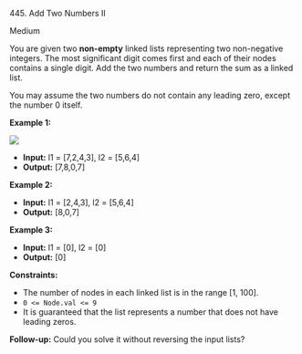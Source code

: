 445\. Add Two Numbers II

Medium

You are given two **non-empty** linked lists representing two non-negative integers. The most significant digit comes first and each of their nodes contains a single digit. Add the two numbers and return the sum as a linked list.

You may assume the two numbers do not contain any leading zero, except the number 0 itself.

**Example 1:**

![](https://assets.leetcode.com/uploads/2021/04/09/sumii-linked-list.jpg)

- **Input:** l1 = [7,2,4,3], l2 = [5,6,4]
- **Output:** [7,8,0,7]

**Example 2:**

- **Input:** l1 = [2,4,3], l2 = [5,6,4]
- **Output:** [8,0,7]

**Example 3:**

- **Input:** l1 = [0], l2 = [0]
- **Output:** [0] 

**Constraints:**

- The number of nodes in each linked list is in the range [1, 100].
- <code>0 <= Node.val <= 9</code>
- It is guaranteed that the list represents a number that does not have leading zeros.

**Follow-up:** Could you solve it without reversing the input lists?